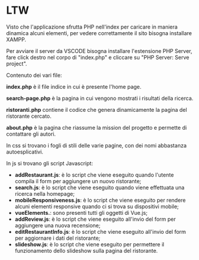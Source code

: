 # LTW

Visto che l'applicazione sfrutta PHP nell'index per caricare in maniera dinamica alcuni elementi, per vedere correttamente il sito bisogna installare XAMPP.

Per avviare il server da VSCODE bisogna installare l'estensione PHP Server, fare click destro nel corpo di "index.php" e cliccare su "PHP Server: Serve project".

Contenuto dei vari file:

**index.php** è il file indice in cui è presente l'home page.

**search-page.php** è la pagina in cui vengono mostrati i risultati della ricerca.

**ristoranti.php** contiene il codice che genera dinamicamente la pagina del ristorante cercato.

**about.php** è la pagina che riassume la mission del progetto e permette di contattare gli autori.

In css si trovano i fogli di stili delle varie pagine, con dei nomi abbastanza autoesplicativi.

In js si trovano gli script Javascript:

-   **addRestaurant.js**: è lo script che viene eseguito quando l'utente compila il form per aggiungere un nuovo ristorante;
-   **search.js**: è lo script che viene eseguito quando viene effettuata una ricerca nella homepage;
-   **mobileResponsiveness.js**: è lo script che viene eseguito per rendere alcuni elementi responsive quando ci si trova su dispositivi mobile;
-   **vueElements.**: sono presenti tutti gli oggetti di Vue.js;
-   **addReview.js**: è lo script che viene eseguito all'invio del form per aggiungere una nuova recensione;
-   **editRestaurantInfo.js**: è lo script che viene eseguito all'invio del form per aggiornare i dati del ristorante;
-   **slideshow.js**: è lo script che viene eseguito per permettere il funzionamento dello slideshow sulla pagina del ristorante.

